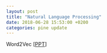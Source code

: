```yaml
---
layout: post
title: "Natural Language Processing"
date: 2018-06-28 15:53:00 +0200
categories: pine update
---
```

Word2Vec [<a href="https://github.com/ispine/ispine.github.io/raw/master/assets/Word2Vec.pptx">PPT</a>]
